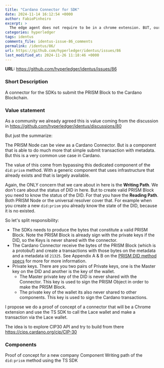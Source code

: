```yaml
---
title: "Cardano Connector for SDK"
date: 2024-11-14 16:12:54 +0000
author: FabioPinheiro
excerpt: >
  The edge agent does not require to be in a chrome extension. BUT, our SDK must talk cip-30 if that makes sense and be able to communicate with other cardano wallets to create and submit cardano transactions, starting by the prism did operations + their corresponding metadata
categories: hyperledger
tags: identus
comments_file: identus-issue-86_comments
permalink: /identus/86/
url: https://github.com/hyperledger/identus/issues/86
last_modified_at: 2024-11-26 11:18:46 +0000
---
```



**URL:** https://github.com/hyperledger/identus/issues/86

### Short Description

A connector for the SDKs to submit the PRISM Block to the Cardano Blockchain.



### Value statement

As a community we already agreed this is value coming from the discussion in https://github.com/hyperledger/identus/discussions/80

But just the summarize:

The PRISM Node can be view as a Cardano Connector. But is a component that is able to do much more that simple submit transaction with metadata.
But this is a very common use case in Cardano.

The value of this come from bypassing this dedicated component of the `did:prism` method. With a generic component that uses infrastructure that already exists and that is largely available. 


Again, the ONLY concern that we care about in here is the **Writing Path**.
We don't care about the status of DID in here. But to create valid PRISM Block you need to know the status of the DID. For that you have the **Reading Path**. Both PRISM Node or the universal resolver cover that.
For example when you create a new `did:prism` you already know the state of the DID, because it is no existed.


So let's split responsibility:
- The SDKs needs to produce the bytes that constitute a valid PRISM Block.
  Note the PRISM Block is already sign with the private keys if the DID, so the Keys is never shared with the connector.
- The Cardano Connector receive the bytes of the PRISM Block (which is a protobuf) and create a transactions with those bytes on the metadata and a metadata id `21325`.
  See Appendix A & B on the [PRISM DID method specs](https://github.com/input-output-hk/prism-did-method-spec/blob/main/w3c-spec/PRISM-method.md) for more for more information.
- Private keys. There are you two pairs of Private keys, one is the Master key on the DID and another is the key of the wallet.
  - The Master private key of the DID is never shared with the Connector. This key is used to sign the PRISM Object in order to make the PRISM Block.
  - The private key of the wallet its also never shared to other components. This key is used to sign the Cardano transactions.

I propose we do a proof of concept of a connector that will be a Chrome extension and use the TS SDK to call the Lace wallet and make a transaction via the Lace wallet.

The idea is to explore CIP30 API and try to build from there https://cips.cardano.org/cip/CIP-30

### Components

Proof of concept for a new company Component
Writing path of the `did:prism` method using the TS SDK